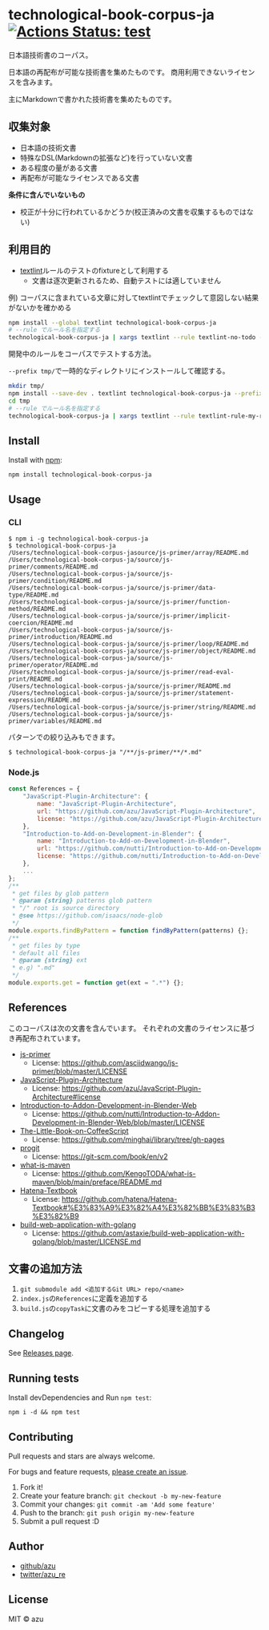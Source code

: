 # technological-book-corpus-ja [![Actions Status: test](https://github.com/textlint-ja/technological-book-corpus-ja/workflows/test/badge.svg)](https://github.com/textlint-ja/technological-book-corpus-ja/actions?query=workflow%3A"test")

日本語技術書のコーパス。

日本語の再配布が可能な技術書を集めたものです。
商用利用できないライセンスを含みます。

主にMarkdownで書かれた技術書を集めたものです。

## 収集対象

- 日本語の技術文書
- 特殊なDSL(Markdownの拡張など)を行っていない文書
- ある程度の量がある文書
- 再配布が可能なライセンスである文書

**条件に含んでいないもの**

- 校正が十分に行われているかどうか(校正済みの文書を収集するものではない)

## 利用目的

- [textlint](https://github.com/textlint/textlint "textlint")ルールのテストのfixtureとして利用する
  - 文書は逐次更新されるため、自動テストには適していません

例) コーパスに含まれている文章に対してtextlintでチェックして意図しない結果がないかを確かめる

```sh
npm install --global textlint technological-book-corpus-ja
# --rule でルール名を指定する
technological-book-corpus-ja | xargs textlint --rule textlint-no-todo -f pretty-error
```

開発中のルールをコーパスでテストする方法。

`--prefix tmp/`で一時的なディレクトリにインストールして確認する。

```sh
mkdir tmp/
npm install --save-dev . textlint technological-book-corpus-ja --prefix tmp/
cd tmp
# --rule でルール名を指定する
technological-book-corpus-ja | xargs textlint --rule textlint-rule-my-rule -f pretty-error --no-textlintrc
```

## Install

Install with [npm](https://www.npmjs.com/):

    npm install technological-book-corpus-ja

## Usage

### CLI

    $ npm i -g technological-book-corpus-ja
    $ technological-book-corpus-ja
    /Users/technological-book-corpus-jasource/js-primer/array/README.md
    /Users/technological-book-corpus-ja/source/js-primer/comments/README.md
    /Users/technological-book-corpus-ja/source/js-primer/condition/README.md
    /Users/technological-book-corpus-ja/source/js-primer/data-type/README.md
    /Users/technological-book-corpus-ja/source/js-primer/function-method/README.md
    /Users/technological-book-corpus-ja/source/js-primer/implicit-coercion/README.md
    /Users/technological-book-corpus-ja/source/js-primer/introduction/README.md
    /Users/technological-book-corpus-ja/source/js-primer/loop/README.md
    /Users/technological-book-corpus-ja/source/js-primer/object/README.md
    /Users/technological-book-corpus-ja/source/js-primer/operator/README.md
    /Users/technological-book-corpus-ja/source/js-primer/read-eval-print/README.md
    /Users/technological-book-corpus-ja/source/js-primer/README.md
    /Users/technological-book-corpus-ja/source/js-primer/statement-expression/README.md
    /Users/technological-book-corpus-ja/source/js-primer/string/README.md
    /Users/technological-book-corpus-ja/source/js-primer/variables/README.md

パターンでの絞り込みもできます。

    $ technological-book-corpus-ja "/**/js-primer/**/*.md"

### Node.js

```js
const References = {
    "JavaScript-Plugin-Architecture": {
        name: "JavaScript-Plugin-Architecture",
        url: "https://github.com/azu/JavaScript-Plugin-Architecture",
        license: "https://github.com/azu/JavaScript-Plugin-Architecture#license"
    },
    "Introduction-to-Add-on-Development-in-Blender": {
        name: "Introduction-to-Add-on-Development-in-Blender",
        url: "https://github.com/nutti/Introduction-to-Add-on-Development-in-Blender",
        license: "https://github.com/nutti/Introduction-to-Add-on-Development-in-Blender/blob/draft/LICENSE"
    },
    ...
};
/**
 * get files by glob pattern
 * @param {string} patterns glob pattern
 * "/" root is source directory
 * @see https://github.com/isaacs/node-glob
 */
module.exports.findByPattern = function findByPattern(patterns) {};
/**
 * get files by type
 * default all files
 * @param {string} ext
 * e.g) ".md"
 */
module.exports.get = function get(ext = ".*") {};
```

## References

このコーパスは次の文書を含んでいます。
それぞれの文書のライセンスに基づき再配布されています。

- [js-primer](https://github.com/asciidwango/js-primer)
  - License: <https://github.com/asciidwango/js-primer/blob/master/LICENSE>
- [JavaScript-Plugin-Architecture](https://github.com/azu/JavaScript-Plugin-Architecture)
  - License: <https://github.com/azu/JavaScript-Plugin-Architecture#license>
- [Introduction-to-Addon-Development-in-Blender-Web](https://github.com/nutti/Introduction-to-Addon-Development-in-Blender-Web)
  - License: <https://github.com/nutti/Introduction-to-Addon-Development-in-Blender-Web/blob/master/LICENSE>
- [The-Little-Book-on-CoffeeScript](https://github.com/minghai/library/tree/gh-pages)
  - License: <https://github.com/minghai/library/tree/gh-pages>
- [progit](https://github.com/progit/progit)
  - License: <https://git-scm.com/book/en/v2>
- [what-is-maven](https://github.com/KengoTODA/what-is-maven)
  - License: <https://github.com/KengoTODA/what-is-maven/blob/main/preface/README.md>
- [Hatena-Textbook](https://github.com/hatena/Hatena-Textbook)
  - License: <https://github.com/hatena/Hatena-Textbook#%E3%83%A9%E3%82%A4%E3%82%BB%E3%83%B3%E3%82%B9>
- [build-web-application-with-golang](https://github.com/astaxie/build-web-application-with-golang)
  - License: <https://github.com/astaxie/build-web-application-with-golang/blob/master/LICENSE.md>

## 文書の追加方法

1. `git submodule add <追加するGit URL> repo/<name>`
2. `index.js`の`References`に定義を追加する
3. `build.js`の`copyTask`に文書のみをコピーする処理を追加する

## Changelog

See [Releases page](https://github.com/textlint-ja/technological-book-corpus-ja/releases).

## Running tests

Install devDependencies and Run `npm test`:

    npm i -d && npm test

## Contributing

Pull requests and stars are always welcome.

For bugs and feature requests, [please create an issue](https://github.com/textlint-ja/technological-book-corpus-ja/issues).

1. Fork it!
2. Create your feature branch: `git checkout -b my-new-feature`
3. Commit your changes: `git commit -am 'Add some feature'`
4. Push to the branch: `git push origin my-new-feature`
5. Submit a pull request :D

## Author

- [github/azu](https://github.com/azu)
- [twitter/azu_re](https://twitter.com/azu_re)

## License

MIT © azu
